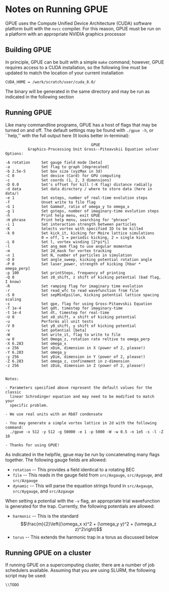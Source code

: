 # Notes on Running GPUE

GPUE uses the Compute Unified Device Architecture (CUDA) software platform built with the `nvcc` compiler. For this reason, GPUE must be run on a platform with an appropriate NVIDIA graphics processor

## Building GPUE
In principle, GPUE can be built with a simple `make` command; however, GPUE requires access to a CUDA installation, so the following line must be updated to match the location of your current installation

```
CUDA_HOME = /work/scratch/user/cuda_8.0/
```

The binary will be generated in the same directory and may be run as indicated in the following section

## Running GPUE

Like many commandline programs, GPUE has a host of flags that may be turned on and off. The default settings may be found with `./gpue -h`, or ``help,'' with the full output here (It looks better in-terminal): 


```
                                      GPUE
          Graphics-Processing Unit Gross--Piteavskii Equation solver
Options:

-A rotation     Set gauge field mode [beta]
-a              Set flag to graph [deprecated]
-b 2.5e-5       Set box size (xyzMax in 3d)
-C 0            Set device (Card) for GPU computing
-c              Set coords (1, 2, 3 dimensions)
-D 0.0          Set's offset for kill (-K flag) distance radially
-d data         Set data directory / where to store data (here in data/)
-e 1            Set esteps, number of real-time evolution steps
-f              Unset write to file flag
-G 1            Set GammaY, ratio of omega_y to omega_x
-g 1            Set gsteps, number of imaginary-time evolution steps
-h              Print help menu, exit GPUE
-H phrase       Print help menu, searching for "phrase"
-i 1            Set interaction strength between particles
-K              Selects vortex with specified ID to be killed
-k 0            Set kick_it, kicking for Moire lattice simulations
                0 = off, 1 = periodic kicking, 2 = single kick
-L 0            Set l, vortex winding [2*pi*L]
-l              Set ang_mom flag to use angular momentum
-m              Set 2d_mask for vortex tracking
-n 1            Set N, number of particles in simulation
-O 0            Set angle_sweep, kicking potential rotation angle
-P 0            Set laser_power, strength of kicking [hbar * omega_perp]
-p 100          Set printSteps, frequency of printing
-Q 0            Set z0_shift, z shift of kicking potential (bad flag, I know)
-R              Set ramping flag for imaginary time evolution
-r              Set read_wfc to read wavefunction from file
-S 0            Set sepMinEpsilon, kicking potential lattice spacing scaling
-s              Set gpe, flag for using Gross-Pitaevskii Equation
-T 1e-4         Set gdt, timestep for imaginary-time
-t 1e-4         Set dt, timestep for real-time
-U 0            Set x0_shift, x shift of kicking potential
-u              Performs all unit tests
-V 0            Set y0_shift, y shift of kicking potential
-v              Set potential [beta]
-W              Set write_it, flag to write to file
-w 0            Set Omega_z, rotation rate reltive to omega_perp
-X 6.283        Set omega_x
-x 256          Set xDim, dimension in X (power of 2, please!)
-Y 6.283        Set omega_y
-y 256          Set yDim, dimension in Y (power of 2, please!)
-Z 6.283        Set omega_z, confinement in z-dimension
-z 256          Set zDim, dimension in Z (power of 2, please!)


Notes:

- Parameters specified above represent the default values for the classic 
  linear Schrodinger equation and may need to be modified to match your
  specific problem.

- We use real units with an Rb87 condensate

- You may generate a simple vortex lattice in 2d with the following command:
  ./gpue -x 512 -y 512 -g 50000 -e 1 -p 5000 -W -w 0.5 -n 1e5 -s -l -Z 10

- Thanks for using GPUE!

```

As indicated in the helpfile, gpue may be run by concatenating many flags together. The following gauge fields are allowed:

* `rotation` -- This provides a field identical to a rotating BEC
* `file` -- This reads in the gauge field from `src/Axgauge`, `src/Aygauge`, and `src/Azgauge`
* `dynamic` -- This will parse the equation strings found in `src/Axgauge`, `src/Aygauge`, and `src/Azgauge`

When setting a potential with the `-v` flag, an appropriate trial wavefunction is generated for the trap. Currently, the following potentials are allowed:

* `harmonic` -- This is the standard $$\frac{m}{2}\left((\omega_x x)^2 + (\omega_y y)^2 + (\omega_z z)^2\right)$$
* `torus` -- This extends the harmonic trap in a torus as discussed below


## Running GPUE on a cluster
If running GPUE on a supercomputing cluster, there are a number of job schedulers available. Assuming that you are using SLURM, the following script may be used:

```
\\TODO
```

